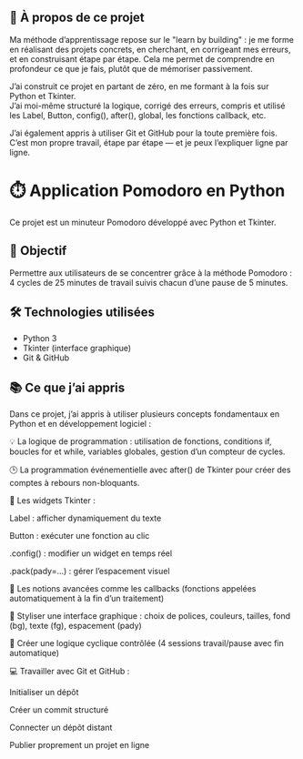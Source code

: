 ## 👤 À propos de ce projet

Ma méthode d’apprentissage repose sur le "learn by building" : je me forme en réalisant des projets concrets, en cherchant, en corrigeant mes erreurs, et en construisant étape par étape.
Cela me permet de comprendre en profondeur ce que je fais, plutôt que de mémoriser passivement.

J’ai construit ce projet en partant de zéro, en me formant à la fois sur Python et Tkinter.  
J’ai moi-même structuré la logique, corrigé des erreurs, compris et utilisé les Label, Button, config(), after(), global, les fonctions callback, etc.

J’ai également appris à utiliser Git et GitHub pour la toute première fois.  
C’est mon propre travail, étape par étape — et je peux l’expliquer ligne par ligne.


# ⏱️ Application Pomodoro en Python

Ce projet est un minuteur Pomodoro développé avec Python et Tkinter.

## 🎯 Objectif

Permettre aux utilisateurs de se concentrer grâce à la méthode Pomodoro :  
4 cycles de 25 minutes de travail suivis chacun d’une pause de 5 minutes.

## 🛠️ Technologies utilisées

- Python 3
- Tkinter (interface graphique)
- Git & GitHub

## 📚 Ce que j’ai appris
Dans ce projet, j’ai appris à utiliser plusieurs concepts fondamentaux en Python et en développement logiciel :

💡 La logique de programmation : utilisation de fonctions, conditions if, boucles for et while, variables globales, gestion d’un compteur de cycles.

🕒 La programmation événementielle avec after() de Tkinter pour créer des comptes à rebours non-bloquants.

🧱 Les widgets Tkinter :

Label : afficher dynamiquement du texte

Button : exécuter une fonction au clic

.config() : modifier un widget en temps réel

.pack(pady=...) : gérer l’espacement visuel

🧠 Les notions avancées comme les callbacks (fonctions appelées automatiquement à la fin d’un traitement)

🎨 Styliser une interface graphique : choix de polices, couleurs, tailles, fond (bg), texte (fg), espacement (pady)

🔄 Créer une logique cyclique contrôlée (4 sessions travail/pause avec fin automatique)

💻 Travailler avec Git et GitHub :

Initialiser un dépôt

Créer un commit structuré

Connecter un dépôt distant

Publier proprement un projet en ligne


